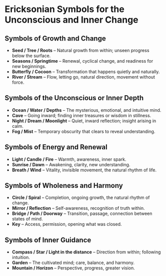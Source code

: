 # Ericksonian Symbols for the Unconscious and Inner Change

## Symbols of Growth and Change
- **Seed / Tree / Roots** – Natural growth from within; unseen progress below the surface.
- **Seasons / Springtime** – Renewal, cyclical change, and readiness for new beginnings.
- **Butterfly / Cocoon** – Transformation that happens quietly and naturally.
- **River / Stream** – Flow, letting go, natural direction, movement without force.

## Symbols of the Unconscious or Inner Depth
- **Ocean / Water / Depths** – The mysterious, emotional, and intuitive mind.
- **Cave** – Going inward; finding inner treasures or wisdom in stillness.
- **Night / Dream / Moonlight** – Quiet, inward reflection; insight arising in calm.
- **Fog / Mist** – Temporary obscurity that clears to reveal understanding.

## Symbols of Energy and Renewal
- **Light / Candle / Fire** – Warmth, awareness, inner spark.
- **Sunrise / Dawn** – Awakening, clarity, new understanding.
- **Breath / Wind** – Vitality, invisible movement, the natural rhythm of life.

## Symbols of Wholeness and Harmony
- **Circle / Spiral** – Completion, ongoing growth, the natural rhythm of change.
- **Mirror / Reflection** – Self-awareness, recognition of truth within.
- **Bridge / Path / Doorway** – Transition, passage, connection between states of mind.
- **Key** – Access, permission, opening what was closed.

## Symbols of Inner Guidance
- **Compass / Star / Light in the distance** – Direction from within; following intuition.
- **Garden** – The cultivated mind; care, balance, and harmony.
- **Mountain / Horizon** – Perspective, progress, greater vision.
